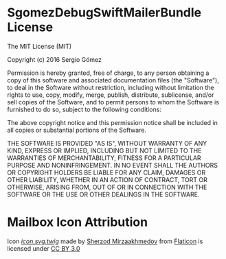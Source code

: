 # SgomezDebugSwiftMailerBundle License

The MIT License (MIT)

Copyright (c) 2016 Sergio Gómez

Permission is hereby granted, free of charge, to any person obtaining a copy
of this software and associated documentation files (the "Software"), to deal
in the Software without restriction, including without limitation the rights
to use, copy, modify, merge, publish, distribute, sublicense, and/or sell
copies of the Software, and to permit persons to whom the Software is
furnished to do so, subject to the following conditions:

The above copyright notice and this permission notice shall be included in all
copies or substantial portions of the Software.

THE SOFTWARE IS PROVIDED "AS IS", WITHOUT WARRANTY OF ANY KIND, EXPRESS OR
IMPLIED, INCLUDING BUT NOT LIMITED TO THE WARRANTIES OF MERCHANTABILITY,
FITNESS FOR A PARTICULAR PURPOSE AND NONINFRINGEMENT. IN NO EVENT SHALL THE
AUTHORS OR COPYRIGHT HOLDERS BE LIABLE FOR ANY CLAIM, DAMAGES OR OTHER
LIABILITY, WHETHER IN AN ACTION OF CONTRACT, TORT OR OTHERWISE, ARISING FROM,
OUT OF OR IN CONNECTION WITH THE SOFTWARE OR THE USE OR OTHER DEALINGS IN THE
SOFTWARE.

# Mailbox Icon Attribution

Icon [_icon.svg.twig_](http://www.flaticon.com/free-icon/mailbox_97544) made by
 [Sherzod Mirzaakhmedov](http://www.flaticon.com/authors/sherzod-mirzaakhmedov)
from [Flaticon](http://www.flaticon.com) is licensed under 
[CC BY 3.0](http://creativecommons.org/licenses/by/3.0/)

